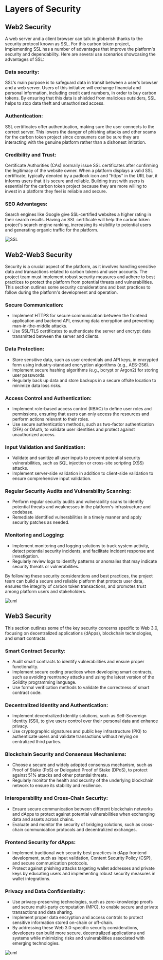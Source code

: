 # Layers of Security

## Web2 Security

A web server and a client browser can talk in gibberish thanks to the security protocol known as SSL. For this carbon token project, implementing SSL has a number of advantages that improve the platform's security and dependability. Here are several use scenarios showcasing the advantages of SSL:

### Data security: 
SSL's main purpose is to safeguard data in transit between a user's browser and a web server. Users of this initiative will exchange financial and personal information, including credit card numbers, in order to buy carbon tokens. By ensuring that this data is shielded from malicious outsiders, SSL helps to stop data theft and unauthorized access.

### Authentication: 
SSL certificates offer authentication, making sure the user connects to the correct server. This lowers the danger of phishing attacks and other scams for the carbon token project since consumers can be sure they are interacting with the genuine platform rather than a dishonest imitation.

### Credibility and Trust: 
Certificate Authorities (CAs) normally issue SSL certificates after confirming the legitimacy of the website owner. When a platform displays a valid SSL certificate, typically denoted by a padlock icon and "https" in the URL bar, it informs users that it is secure and reliable. Building trust with users is essential for the carbon token project because they are more willing to invest in a platform they feel is reliable and secure.

### SEO Advantages: 
Search engines like Google give SSL-certified websites a higher rating in their search results. Having an SSL certificate will help the carbon token project's search engine ranking, increasing its visibility to potential users and generating organic traffic for the platform.

![SSL](Images/ssl.svg)

## Web2-Web3 Security

Security is a crucial aspect of the platform, as it involves handling sensitive data and transactions related to carbon tokens and user accounts. The project team must implement robust security measures and adhere to best practices to protect the platform from potential threats and vulnerabilities. This section outlines some security considerations and best practices to follow during the platform's development and operation.

### Secure Communication:
   - Implement HTTPS for secure communication between the frontend application and backend API, ensuring data encryption and preventing man-in-the-middle attacks.
   - Use SSL/TLS certificates to authenticate the server and encrypt data transmitted between the server and clients.

### Data Protection:
   - Store sensitive data, such as user credentials and API keys, in encrypted form using industry-standard encryption algorithms (e.g., AES-256).
   - Implement secure hashing algorithms (e.g., bcrypt or Argon2) for storing user passwords.
   - Regularly back up data and store backups in a secure offsite location to minimize data loss risks.

### Access Control and Authentication:
   - Implement role-based access control (RBAC) to define user roles and permissions, ensuring that users can only access the resources and perform actions relevant to their roles.
   - Use secure authentication methods, such as two-factor authentication (2FA) or OAuth, to validate user identities and protect against unauthorized access.

### Input Validation and Sanitization:
   - Validate and sanitize all user inputs to prevent potential security vulnerabilities, such as SQL injection or cross-site scripting (XSS) attacks.
   - Implement server-side validation in addition to client-side validation to ensure comprehensive input validation.

### Regular Security Audits and Vulnerability Scanning:
   - Perform regular security audits and vulnerability scans to identify potential threats and weaknesses in the platform's infrastructure and codebase.
   - Remediate identified vulnerabilities in a timely manner and apply security patches as needed.

### Monitoring and Logging:
   - Implement monitoring and logging solutions to track system activity, detect potential security incidents, and facilitate incident response and investigation.
   - Regularly review logs to identify patterns or anomalies that may indicate security threats or vulnerabilities.

By following these security considerations and best practices, the project team can build a secure and reliable platform that protects user data, ensures the integrity of carbon token transactions, and promotes trust among platform users and stakeholders.

![uml](/Images/sec2.svg)

## Web3 Security

This section outlines some of the key security concerns specific to Web 3.0, focusing on decentralized applications (dApps), blockchain technologies, and smart contracts.

### Smart Contract Security:

-   Audit smart contracts to identify vulnerabilities and ensure proper functionality.
-   Implement secure coding practices when developing smart contracts, such as avoiding reentrancy attacks and using the latest version of the Solidity programming language.
-   Use formal verification methods to validate the correctness of smart contract code.

### Decentralized Identity and Authentication:

-   Implement decentralized identity solutions, such as Self-Sovereign Identity (SSI), to give users control over their personal data and enhance privacy.
-   Use cryptographic signatures and public key infrastructure (PKI) to authenticate users and validate transactions without relying on centralized third parties.

### Blockchain Security and Consensus Mechanisms:

-   Choose a secure and widely adopted consensus mechanism, such as Proof of Stake (PoS) or Delegated Proof of Stake (DPoS), to protect against 51% attacks and other potential threats.
-   Regularly monitor the health and security of the underlying blockchain network to ensure its stability and resilience.

### Interoperability and Cross-Chain Security:

-   Ensure secure communication between different blockchain networks and dApps to protect against potential vulnerabilities when exchanging data and assets across chains.
-   Evaluate and monitor the security of bridging solutions, such as cross-chain communication protocols and decentralized exchanges.

### Frontend Security for dApps:

-   Implement traditional web security best practices in dApp frontend development, such as input validation, Content Security Policy (CSP), and secure communication protocols.
-   Protect against phishing attacks targeting wallet addresses and private keys by educating users and implementing robust security measures in wallet integrations.

### Privacy and Data Confidentiality:

-   Use privacy-preserving technologies, such as zero-knowledge proofs and secure multi-party computation (MPC), to enable secure and private transactions and data sharing.
-   Implement proper data encryption and access controls to protect sensitive information stored on-chain or off-chain.
-   By addressing these Web 3.0-specific security considerations, developers can build more secure, decentralized applications and systems while minimizing risks and vulnerabilities associated with emerging technologies.

![uml](/Images/sec3.svg)


